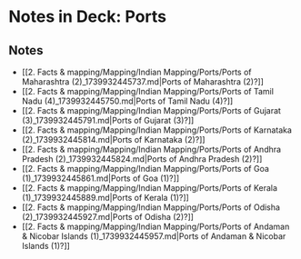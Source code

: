 # Notes in Deck: Ports

## Notes

- [[2. Facts & mapping/Mapping/Indian Mapping/Ports/Ports of Maharashtra (2)_1739932445737.md|Ports of Maharashtra (2)?]]
- [[2. Facts & mapping/Mapping/Indian Mapping/Ports/Ports of Tamil Nadu (4)_1739932445750.md|Ports of Tamil Nadu (4)?]]
- [[2. Facts & mapping/Mapping/Indian Mapping/Ports/Ports of Gujarat (3)_1739932445791.md|Ports of Gujarat (3)?]]
- [[2. Facts & mapping/Mapping/Indian Mapping/Ports/Ports of Karnataka (2)_1739932445814.md|Ports of Karnataka (2)?]]
- [[2. Facts & mapping/Mapping/Indian Mapping/Ports/Ports of Andhra Pradesh (2)_1739932445824.md|Ports of Andhra Pradesh (2)?]]
- [[2. Facts & mapping/Mapping/Indian Mapping/Ports/Ports of Goa (1)_1739932445861.md|Ports of Goa (1)?]]
- [[2. Facts & mapping/Mapping/Indian Mapping/Ports/Ports of Kerala (1)_1739932445889.md|Ports of Kerala (1)?]]
- [[2. Facts & mapping/Mapping/Indian Mapping/Ports/Ports of Odisha (2)_1739932445927.md|Ports of Odisha (2)?]]
- [[2. Facts & mapping/Mapping/Indian Mapping/Ports/Ports of Andaman & Nicobar Islands (1)_1739932445957.md|Ports of Andaman & Nicobar Islands (1)?]]